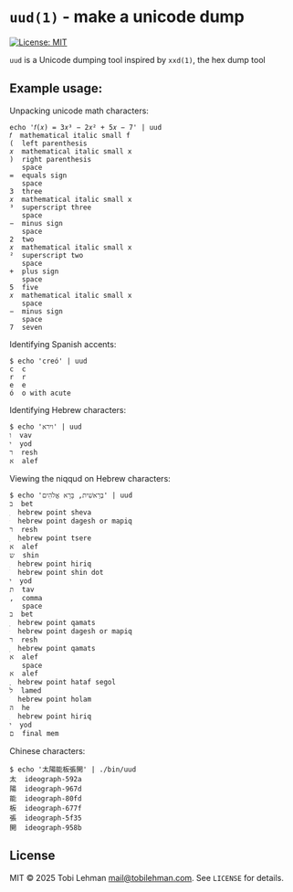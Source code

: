 # `uud(1)` - make a unicode dump

[![License: MIT](https://img.shields.io/badge/License-MIT-blue.svg)](LICENSE)

`uud` is a Unicode dumping tool inspired by `xxd(1)`, the hex dump tool

## Example usage:

Unpacking unicode math characters:
```
echo '𝑓(𝑥) = 3𝑥³ − 2𝑥² + 5𝑥 − 7' | uud
𝑓  mathematical italic small f
(  left parenthesis
𝑥  mathematical italic small x
)  right parenthesis
   space
=  equals sign
   space
3  three
𝑥  mathematical italic small x
³  superscript three
   space
−  minus sign
   space
2  two
𝑥  mathematical italic small x
²  superscript two
   space
+  plus sign
   space
5  five
𝑥  mathematical italic small x
   space
−  minus sign
   space
7  seven
```

Identifying Spanish accents:
```
$ echo 'creó' | uud
c  c
r  r
e  e
ó  o with acute
```

Identifying Hebrew characters:
```
$ echo 'וירא' | uud
ו  vav
י  yod
ר  resh
א  alef
```

Viewing the niqqud on Hebrew characters:

```
$ echo 'בְּרֵאשִׁית, בָּרָא אֱלֹהִים' | uud
ב  bet
ְ  hebrew point sheva
ּ  hebrew point dagesh or mapiq
ר  resh
ֵ  hebrew point tsere
א  alef
ש  shin
ִ  hebrew point hiriq
ׁ  hebrew point shin dot
י  yod
ת  tav
,  comma
   space
ב  bet
ָ  hebrew point qamats
ּ  hebrew point dagesh or mapiq
ר  resh
ָ  hebrew point qamats
א  alef
   space
א  alef
ֱ  hebrew point hataf segol
ל  lamed
ֹ  hebrew point holam
ה  he
ִ  hebrew point hiriq
י  yod
ם  final mem
```

Chinese characters:
```
$ echo '太陽能板張開' | ./bin/uud
太  ideograph-592a
陽  ideograph-967d
能  ideograph-80fd
板  ideograph-677f
張  ideograph-5f35
開  ideograph-958b
```

## License

MIT © 2025 Tobi Lehman <mail@tobilehman.com>. See `LICENSE` for details.
